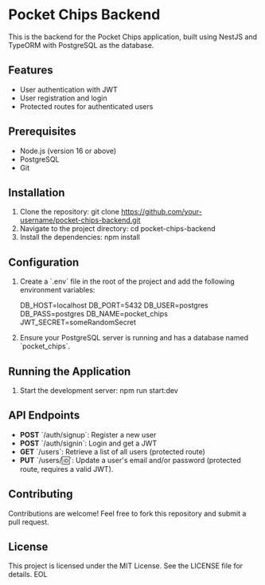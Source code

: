 
# Pocket Chips Backend

This is the backend for the Pocket Chips application, built using NestJS and TypeORM with PostgreSQL as the database.

## Features
- User authentication with JWT
- User registration and login
- Protected routes for authenticated users

## Prerequisites
- Node.js (version 16 or above)
- PostgreSQL
- Git

## Installation
1. Clone the repository:
   git clone https://github.com/your-username/pocket-chips-backend.git
2. Navigate to the project directory:
   cd pocket-chips-backend
3. Install the dependencies:
   npm install

## Configuration
1. Create a \`.env\` file in the root of the project and add the following environment variables:

   DB_HOST=localhost
   DB_PORT=5432
   DB_USER=postgres
   DB_PASS=postgres
   DB_NAME=pocket_chips
   JWT_SECRET=someRandomSecret

2. Ensure your PostgreSQL server is running and has a database named \`pocket_chips\`.

## Running the Application
1. Start the development server:
   npm run start:dev

## API Endpoints
- **POST** \`/auth/signup\`: Register a new user
- **POST** \`/auth/signin\`: Login and get a JWT
- **GET** \`/users\`: Retrieve a list of all users (protected route)
- **PUT** \`/users/:id:\`: Update a user's email and/or password (protected route, requires a valid JWT).

## Contributing
Contributions are welcome! Feel free to fork this repository and submit a pull request.

## License
This project is licensed under the MIT License. See the LICENSE file for details.
EOL
